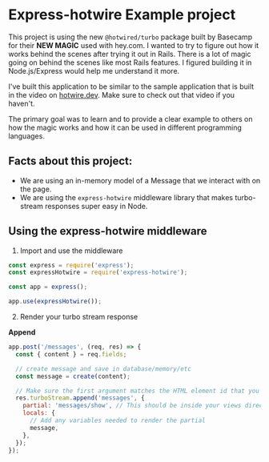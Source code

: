 # Express-hotwire Example project

This project is using the new `@hotwired/turbo` package built by Basecamp for their **NEW MAGIC** used with hey.com. I wanted to try to figure out how it works behind the scenes after trying it out in Rails. There is a lot of magic going on behind the scenes like most Rails features. I figured building it in Node.js/Express would help me understand it more.

I've built this application to be similar to the sample application that is built in the video on [hotwire.dev](https://hotwire.dev). Make sure to check out that video if you haven't.

The primary goal was to learn and to provide a clear example to others on how the magic works and how it can be used in different programming languages.

## Facts about this project:

- We are using an in-memory model of a Message that we interact with on the page.
- We are using the `express-hotwire` middleware library that makes turbo-stream responses super easy in Node.

## Using the express-hotwire middleware

1.  Import and use the middleware

```js
const express = require('express');
const expressHotwire = require('express-hotwire');

const app = express();

app.use(expressHotwire());
```

2.  Render your turbo stream response

**Append**

```js
app.post('/messages', (req, res) => {
  const { content } = req.fields;

  // create message and save in database/memory/etc
  const message = create(content);

  // Make sure the first argument matches the HTML element id that you want to append a child to
  res.turboStream.append('messages', {
    partial: 'messages/show', // This should be inside your views directory as views/messages/show.ejs
    locals: {
      // Add any variables needed to render the partial
      message,
    },
  });
});
```

